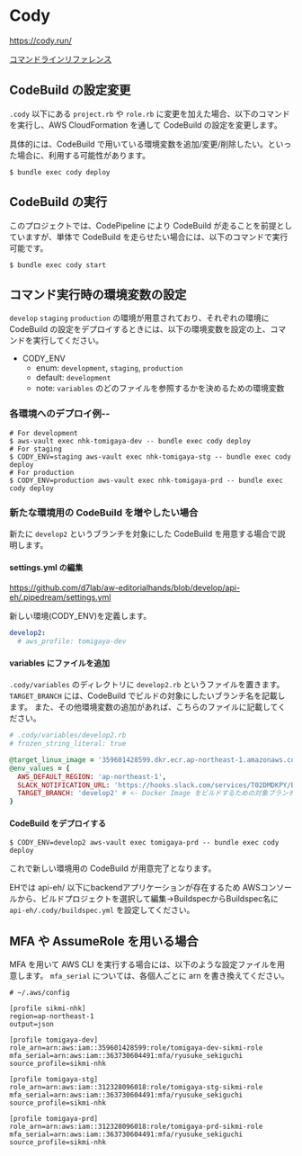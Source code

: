 # Cody

https://cody.run/

[コマンドラインリファレンス](https://cody.run/reference/)

## CodeBuild の設定変更

`.cody` 以下にある `project.rb` や `role.rb` に変更を加えた場合、以下のコマンドを実行し、AWS CloudFormation を通して CodeBuild の設定を変更します。

具体的には、CodeBuild で用いている環境変数を追加/変更/削除したい。といった場合に、利用する可能性があります。

```
$ bundle exec cody deploy
```

## CodeBuild の実行

このプロジェクトでは、CodePipeline により CodeBuild が走ることを前提としていますが、単体で CodeBuild を走らせたい場合には、以下のコマンドで実行可能です。

```
$ bundle exec cody start
```

## コマンド実行時の環境変数の設定

`develop` `staging` `production` の環境が用意されており、それぞれの環境に CodeBuild の設定をデプロイするときには、以下の環境変数を設定の上、コマンドを実行してください。

- CODY_ENV
  - enum: `development`, `staging`, `production`
  - default: `development`
  - note: `variables` のどのファイルを参照するかを決めるための環境変数

### 各環境へのデプロイ例-- 

```
# For development
$ aws-vault exec nhk-tomigaya-dev -- bundle exec cody deploy
# For staging
$ CODY_ENV=staging aws-vault exec nhk-tomigaya-stg -- bundle exec cody deploy
# For production
$ CODY_ENV=production aws-vault exec nhk-tomigaya-prd -- bundle exec cody deploy
```

### 新たな環境用の CodeBuild を増やしたい場合

新たに `develop2` というブランチを対象にした CodeBuild を用意する場合で説明します。

#### settings.yml の編集

https://github.com/d7lab/aw-editorialhands/blob/develop/api-eh/.pipedream/settings.yml

新しい環境(CODY_ENV)を定義します。

```yml
develop2:
  # aws_profile: tomigaya-dev
```

#### variables にファイルを追加

`.cody/variables` のディレクトリに `develop2.rb` というファイルを置きます。
`TARGET_BRANCH` には、CodeBuild でビルドの対象にしたいブランチ名を記載します。
また、その他環境変数の追加があれば、こちらのファイルに記載してください。

```ruby
# .cody/variables/develop2.rb
# frozen_string_literal: true

@target_linux_image = '359601428599.dkr.ecr.ap-northeast-1.amazonaws.com/aw-editorialhands-deployer:v1'
@env_values = {
  AWS_DEFAULT_REGION: 'ap-northeast-1',
  SLACK_NOTIFICATION_URL: 'https://hooks.slack.com/services/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',
  TARGET_BRANCH: 'develop2' # <- Docker Image をビルドするための対象ブランチをココに書きます
}
```

#### CodeBuild をデプロイする

```
$ CODY_ENV=develop2 aws-vault exec tomigaya-prd -- bundle exec cody deploy
```

これで新しい環境用の CodeBuild が用意完了となります。

EHでは api-eh/ 以下にbackendアプリケーションが存在するため
AWSコンソールから、ビルドプロジェクトを選択して編集->BuildspecからBuildspec名に `api-eh/.cody/buildspec.yml` を設定してください。

## MFA や AssumeRole を用いる場合

MFA を用いて AWS CLI を実行する場合には、以下のような設定ファイルを用意します。
`mfa_serial` については、各個人ごとに arn を書き換えてください。

```
# ~/.aws/config

[profile sikmi-nhk]
region=ap-northeast-1
output=json

[profile tomigaya-dev]
role_arn=arn:aws:iam::359601428599:role/tomigaya-dev-sikmi-role
mfa_serial=arn:aws:iam::363730604491:mfa/ryusuke_sekiguchi
source_profile=sikmi-nhk

[profile tomigaya-stg]
role_arn=arn:aws:iam::312328096018:role/tomigaya-stg-sikmi-role
mfa_serial=arn:aws:iam::363730604491:mfa/ryusuke_sekiguchi
source_profile=sikmi-nhk

[profile tomigaya-prd]
role_arn=arn:aws:iam::312328096018:role/tomigaya-prd-sikmi-role
mfa_serial=arn:aws:iam::363730604491:mfa/ryusuke_sekiguchi
source_profile=sikmi-nhk
```
